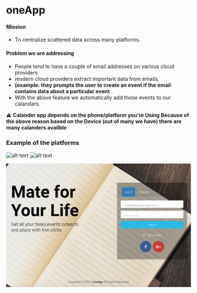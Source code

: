 # oneApp
#### Mission 
- To centralize scattered data across many platforms.

#### Problem we are addressing 
- People tend to have a couple of email addresses on various cloud providers
- modern cloud providers extract important data from emails,
- **(example: they prompts the user to create an event if the email contains data about a particular event**
- With the above feature we automatically add those events to our calandars. 

⚠️️ **Calander app depends on the phone/platform you're Using**
**Because of the above reason based on the Device (out of many we have) there are many calanders availble**

### Example of the platforms
![alt text](https://ssl.gstatic.com/ui/v1/icons/mail/images/favicon5.ico "Logo Title Text 1")
![alt text](https://outlook.live.com/owa/favicon.ico "Logo Title Text 1")

![alt text](out.png "ok")